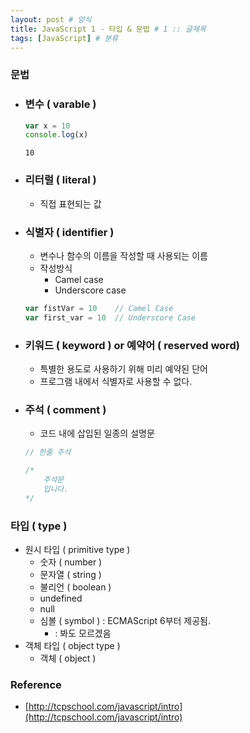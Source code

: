 ```yaml
---
layout: post # 양식 
title: JavaScript 1 - 타입 & 문법 # 1 :: 글제목
tags: [JavaScript] # 분류
---
```


### 문법
- ### 변수 ( varable )
    ```js
    var x = 10
    console.log(x)
    ```
    ```
    10
    ```

- ### 리터럴 ( literal )
    - 직접 표현되는 값

- ### 식별자 ( identifier )
    - 변수나 함수의 이름을 작성할 때 사용되는 이름
    - 작성방식
        - Camel case
        - Underscore case
    ```js
    var fistVar = 10    // Camel Case
    var first_var = 10  // Underscore Case
    ```

- ### 키워드 ( keyword ) or 예약어 ( reserved word)
    - 특별한 용도로 사용하기 위해 미리 예약된 단어
    - 프로그램 내에서 식별자로 사용할 수 없다.

- ### 주석 ( comment )
    - 코드 내에 삽입된 일종의 설명문

    ```js
    // 한줄 주석

    /* 
        주석문
        입니다.
    */
    ```

### 타입 ( type )
- 원시 타입 ( primitive type )
    - 숫자 ( number )
    - 문자열 ( string )
    - 불리언 ( boolean )
    - undefined
    - null
    - 심볼 ( symbol ) : ECMAScript 6부터 제공됨.
        - : 봐도 모르겠음
- 객체 타입 ( object type )
    - 객체 ( object )


### Reference
- [http://tcpschool.com/javascript/intro](http://tcpschool.com/javascript/intro)